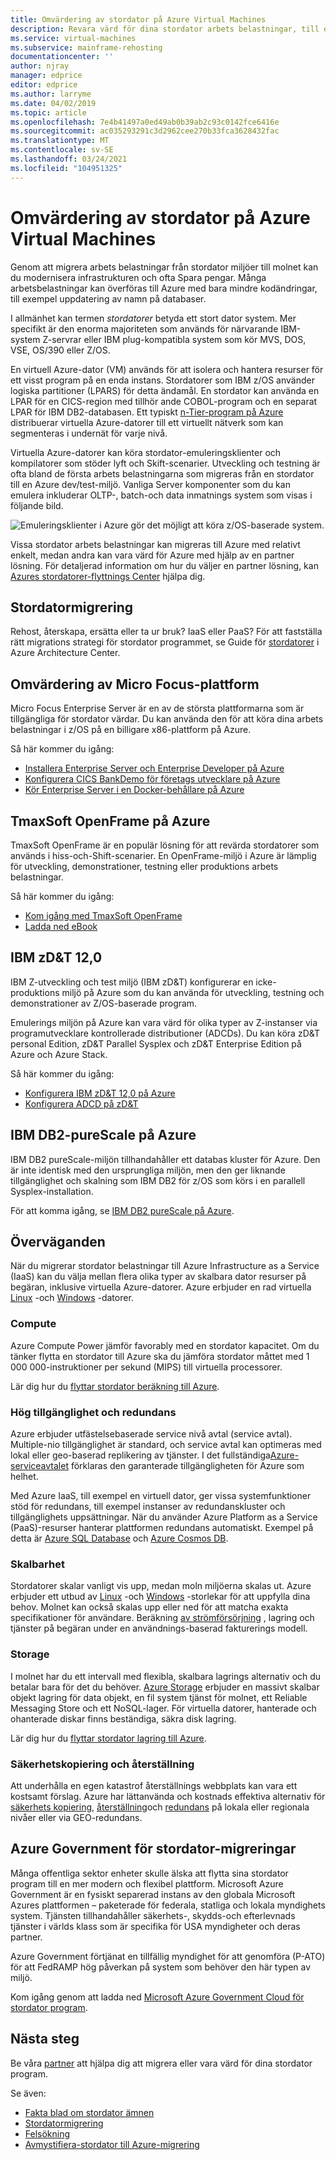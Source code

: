 ```yaml
---
title: Omvärdering av stordator på Azure Virtual Machines
description: Revara värd för dina stordator arbets belastningar, till exempel IBM Z-baserade system med virtuella datorer (VM) på Microsoft Azure.
ms.service: virtual-machines
ms.subservice: mainframe-rehosting
documentationcenter: ''
author: njray
manager: edprice
editor: edprice
ms.author: larryme
ms.date: 04/02/2019
ms.topic: article
ms.openlocfilehash: 7e4b41497a0ed49ab0b39ab2c93c0142fce6416e
ms.sourcegitcommit: ac035293291c3d2962cee270b33fca3628432fac
ms.translationtype: MT
ms.contentlocale: sv-SE
ms.lasthandoff: 03/24/2021
ms.locfileid: "104951325"
---
```

# <a name="mainframe-rehosting-on-azure-virtual-machines"></a>Omvärdering av stordator på Azure Virtual Machines

Genom att migrera arbets belastningar från stordator miljöer till molnet kan du modernisera infrastrukturen och ofta Spara pengar. Många arbetsbelastningar kan överföras till Azure med bara mindre kodändringar, till exempel uppdatering av namn på databaser.

I allmänhet kan termen *stordatorer* betyda ett stort dator system. Mer specifikt är den enorma majoriteten som används för närvarande IBM-system Z-servrar eller IBM plug-kompatibla system som kör MVS, DOS, VSE, OS/390 eller Z/OS.

En virtuell Azure-dator (VM) används för att isolera och hantera resurser för ett visst program på en enda instans. Stordatorer som IBM z/OS använder logiska partitioner (LPARS) för detta ändamål. En stordator kan använda en LPAR för en CICS-region med tillhör ande COBOL-program och en separat LPAR för IBM DB2-databasen. Ett typiskt [n-Tier-program på Azure](/azure/architecture/reference-architectures/n-tier/n-tier-sql-server) distribuerar virtuella Azure-datorer till ett virtuellt nätverk som kan segmenteras i undernät för varje nivå.

Virtuella Azure-datorer kan köra stordator-emuleringsklienter och kompilatorer som stöder lyft och Skift-scenarier. Utveckling och testning är ofta bland de första arbets belastningarna som migreras från en stordator till en Azure dev/test-miljö. Vanliga Server komponenter som du kan emulera inkluderar OLTP-, batch-och data inmatnings system som visas i följande bild.

![Emuleringsklienter i Azure gör det möjligt att köra z/OS-baserade system.](media/01-overview.png)

Vissa stordator arbets belastningar kan migreras till Azure med relativt enkelt, medan andra kan vara värd för Azure med hjälp av en partner lösning. För detaljerad information om hur du väljer en partner lösning, kan [Azures stordatorer-flyttnings Center](https://azure.microsoft.com/migration/mainframe/) hjälpa dig.

## <a name="mainframe-migration"></a>Stordatormigrering

Rehost, återskapa, ersätta eller ta ur bruk? IaaS eller PaaS? För att fastställa rätt migrations strategi för stordator programmet, se Guide för [stordatorer](/azure/architecture/cloud-adoption/infrastructure/mainframe-migration/overview)  i Azure Architecture Center.

## <a name="micro-focus-rehosting-platform"></a>Omvärdering av Micro Focus-plattform

Micro Focus Enterprise Server är en av de största plattformarna som är tillgängliga för stordator värdar. Du kan använda den för att köra dina arbets belastningar i z/OS på en billigare x86-plattform på Azure.

Så här kommer du igång:

- [Installera Enterprise Server och Enterprise Developer på Azure](./microfocus/set-up-micro-focus-azure.md)
- [Konfigurera CICS BankDemo för företags utvecklare på Azure](./microfocus/demo.md)
- [Kör Enterprise Server i en Docker-behållare på Azure](./microfocus/run-enterprise-server-container.md)


## <a name="tmaxsoft-openframe-on-azure"></a>TmaxSoft OpenFrame på Azure

TmaxSoft OpenFrame är en populär lösning för att revärda stordatorer som används i hiss-och-Shift-scenarier. En OpenFrame-miljö i Azure är lämplig för utveckling, demonstrationer, testning eller produktions arbets belastningar.

Så här kommer du igång:

- [Kom igång med TmaxSoft OpenFrame](./tmaxsoft/get-started.md)
- [Ladda ned eBook](https://azure.microsoft.com/resources/install-tmaxsoft-openframe-on-azure/)

## <a name="ibm-zdt-120"></a>IBM zD&T 12,0

IBM Z-utveckling och test miljö (IBM zD&T) konfigurerar en icke-produktions miljö på Azure som du kan använda för utveckling, testning och demonstrationer av Z/OS-baserade program.

Emulerings miljön på Azure kan vara värd för olika typer av Z-instanser via programutvecklare kontrollerade distributioner (ADCDs). Du kan köra zD&T personal Edition, zD&T Parallel Sysplex och zD&T Enterprise Edition på Azure och Azure Stack.

Så här kommer du igång:

- [Konfigurera IBM zD&T 12,0 på Azure](./ibm/install-ibm-z-environment.md)
- [Konfigurera ADCD på zD&T](./ibm/demo.md)

## <a name="ibm-db2-purescale-on-azure"></a>IBM DB2-pureScale på Azure

IBM DB2 pureScale-miljön tillhandahåller ett databas kluster för Azure. Den är inte identisk med den ursprungliga miljön, men den ger liknande tillgänglighet och skalning som IBM DB2 för z/OS som körs i en parallell Sysplex-installation.

För att komma igång, se [IBM DB2 pureScale på Azure](.//ibm/ibm-db2-purescale-azure.md).

## <a name="considerations"></a>Överväganden

När du migrerar stordator belastningar till Azure Infrastructure as a Service (IaaS) kan du välja mellan flera olika typer av skalbara dator resurser på begäran, inklusive virtuella Azure-datorer. Azure erbjuder en rad virtuella [Linux](../../linux/overview.md) -och [Windows](../../windows/overview.md) -datorer.

### <a name="compute"></a>Compute

Azure Compute Power jämför favorably med en stordator kapacitet. Om du tänker flytta en stordator till Azure ska du jämföra stordator måttet med 1 000 000-instruktioner per sekund (MIPS) till virtuella processorer. 

Lär dig hur du [flyttar stordator beräkning till Azure](./concepts/mainframe-compute-azure.md).

### <a name="high-availability-and-failover"></a>Hög tillgänglighet och redundans

Azure erbjuder utfästelsebaserade service nivå avtal (service avtal). Multiple-nio tillgänglighet är standard, och service avtal kan optimeras med lokal eller geo-baserad replikering av tjänster. I det fullständiga[Azure-serviceavtalet](https://azure.microsoft.com/support/legal/sla/virtual-machines/) förklaras den garanterade tillgängligheten för Azure som helhet.

Med Azure IaaS, till exempel en virtuell dator, ger vissa systemfunktioner stöd för redundans, till exempel instanser av redundanskluster och tillgänglighets uppsättningar. När du använder Azure Platform as a Service (PaaS)-resurser hanterar plattformen redundans automatiskt. Exempel på detta är [Azure SQL Database](../../../azure-sql/database/sql-database-paas-overview.md) och [Azure Cosmos DB](../../../cosmos-db/introduction.md).

### <a name="scalability"></a>Skalbarhet

Stordatorer skalar vanligt vis upp, medan moln miljöerna skalas ut. Azure erbjuder ett utbud av [Linux](../../sizes.md) -och [Windows](../../sizes.md) -storlekar för att uppfylla dina behov. Molnet kan också skalas upp eller ned för att matcha exakta specifikationer för användare. Beräkning [av strömförsörjning](/azure/architecture/best-practices/auto-scaling) , lagring och tjänster på begäran under en användnings-baserad fakturerings modell.

### <a name="storage"></a>Storage

I molnet har du ett intervall med flexibla, skalbara lagrings alternativ och du betalar bara för det du behöver. [Azure Storage](../../../storage/common/storage-introduction.md) erbjuder en massivt skalbar objekt lagring för data objekt, en fil system tjänst för molnet, ett Reliable Messaging Store och ett NoSQL-lager. För virtuella datorer, hanterade och ohanterade diskar finns beständiga, säkra disk lagring.

Lär dig hur du [flyttar stordator lagring till Azure](./concepts/mainframe-storage-azure.md).

### <a name="backup-and-recovery"></a>Säkerhetskopiering och återställning

Att underhålla en egen katastrof återställnings webbplats kan vara ett kostsamt förslag. Azure har lättanvända och kostnads effektiva alternativ för [säkerhets kopiering](../../../backup/backup-overview.md), [återställning](../../../site-recovery/site-recovery-overview.md)och [redundans](../../../storage/common/storage-redundancy.md) på lokala eller regionala nivåer eller via GEO-redundans.

## <a name="azure-government-for-mainframe-migrations"></a>Azure Government för stordator-migreringar

Många offentliga sektor enheter skulle älska att flytta sina stordator program till en mer modern och flexibel plattform. Microsoft Azure Government är en fysiskt separerad instans av den globala Microsoft Azures plattformen – paketerade för federala, statliga och lokala myndighets system. Tjänsten tillhandahåller säkerhets-, skydds-och efterlevnads tjänster i världs klass som är specifika för USA myndigheter och deras partner.

Azure Government förtjänat en tillfällig myndighet för att genomföra (P-ATO) för att FedRAMP hög påverkan på system som behöver den här typen av miljö.

Kom igång genom att ladda ned [Microsoft Azure Government Cloud för stordator program](https://azure.microsoft.com/resources/microsoft-azure-government-cloud-for-mainframe-applications/en-us/).

## <a name="next-steps"></a>Nästa steg

Be våra [partner](partner-workloads.md) att hjälpa dig att migrera eller vara värd för dina stordator program. 

Se även:

- [Fakta blad om stordator ämnen](mainframe-white-papers.md)
- [Stordatormigrering](/azure/architecture/cloud-adoption/infrastructure/mainframe-migration/overview)
- [Felsökning](../../troubleshooting/index.yml)
- [Avmystifiera-stordator till Azure-migrering](https://azure.microsoft.com/resources/demystifying-mainframe-to-azure-migration/)

<!-- INTERNAL LINKS -->
[microfocus-get-started]: /microfocus/get-started.md
[microfocus-setup]: /microfocus/set-up-micro-focus-azure.md
[microfocus-demo]: /microfocus/demo.md
[ibm-get-started]: /ibm/get-started.md
[ibm-install-z]: /ibm/install-ibm-z-environment.md
[ibm-demo]: /ibm/demo.md